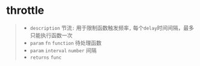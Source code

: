 # throttle

> - `description` 节流`:` 用于限制函数触发频率`,` 每个`delay`时间间隔，最多只能执行函数一次
> - `param` `fn` `function` 待处理函数
> - `param` `interval` `number` 间隔
> - `returns` `func`
